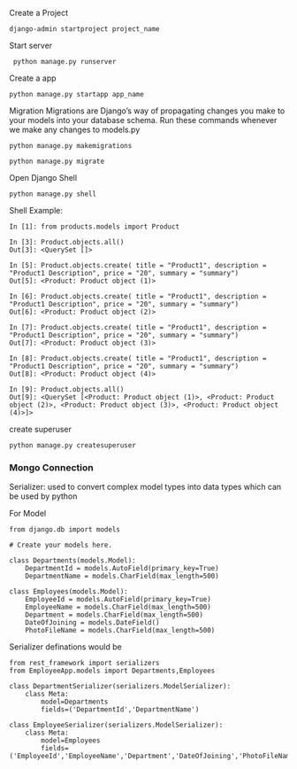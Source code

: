 Create a Project
```
django-admin startproject project_name
```

Start server
```
 python manage.py runserver
```

Create a app
```
python manage.py startapp app_name
```

Migration
Migrations are Django’s way of propagating changes you make to your models into your database schema.
Run these commands whenever we make any changes to models.py
```
python manage.py makemigrations
```

```
python manage.py migrate
```

Open Django Shell
```
python manage.py shell
```
Shell Example:

```
In [1]: from products.models import Product

In [3]: Product.objects.all()
Out[3]: <QuerySet []>

In [5]: Product.objects.create( title = "Product1", description = "Product1 Description", price = "20", summary = "summary")  
Out[5]: <Product: Product object (1)>

In [6]: Product.objects.create( title = "Product1", description = "Product1 Description", price = "20", summary = "summary")  
Out[6]: <Product: Product object (2)>

In [7]: Product.objects.create( title = "Product1", description = "Product1 Description", price = "20", summary = "summary")  
Out[7]: <Product: Product object (3)>

In [8]: Product.objects.create( title = "Product1", description = "Product1 Description", price = "20", summary = "summary")  
Out[8]: <Product: Product object (4)>

In [9]: Product.objects.all()
Out[9]: <QuerySet [<Product: Product object (1)>, <Product: Product object (2)>, <Product: Product object (3)>, <Product: Product object (4)>]>
```

create superuser
```
python manage.py createsuperuser
```

### Mongo Connection

Serializer: used to convert complex model types into data types which can be used by python

For Model
```
from django.db import models

# Create your models here.

class Departments(models.Model):
    DepartmentId = models.AutoField(primary_key=True)
    DepartmentName = models.CharField(max_length=500)

class Employees(models.Model):
    EmployeeId = models.AutoField(primary_key=True)
    EmployeeName = models.CharField(max_length=500)
    Department = models.CharField(max_length=500)
    DateOfJoining = models.DateField()
    PhotoFileName = models.CharField(max_length=500)
```

Serializer definations would be

```
from rest_framework import serializers
from EmployeeApp.models import Departments,Employees

class DepartmentSerializer(serializers.ModelSerializer):
    class Meta:
        model=Departments 
        fields=('DepartmentId','DepartmentName')

class EmployeeSerializer(serializers.ModelSerializer):
    class Meta:
        model=Employees 
        fields=('EmployeeId','EmployeeName','Department','DateOfJoining','PhotoFileName')
```